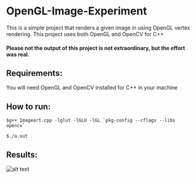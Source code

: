 # OpenGL-Image-Experiment

This is a simple project that renders a given image in using OpenGL vertex rendering. This project uses both OpenGL and OpenCV for C++

#### Please not the output of this project is not extraordinary, but the effort was real.

## Requirements:

You will need OpenGL and OpenCV installed for C++ in your machine

## How to run:

`` $g++ Imageart.cpp -lglut -lGLU -lGL `pkg-config --cflags --libs opencv`  ``

`$./a.out`

## Results:
![alt text](https://github.com/[username]/[reponame]/blob/[branch]/image.jpg?raw=true)

